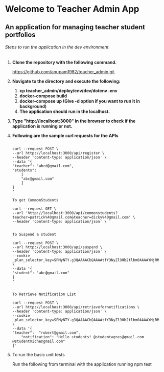 # Welcome to Teacher Admin App
##  An application for managing teacher student portfolios

###### Steps to run the application in the dev environment.

1. **Clone the repository with the following command.**

    https://github.com/anupam1982/teacher_admin.git

2. **Navigate to the directory and execute the following:**

    1. **cp teacher_admin/deploy/env/dev/dotenv .env**
    2. **docker-compose build**
    3. **docker-compose up (Give -d option if you want to run it in background)**
    4. **The application should run in the localhost.**

3. **Type "http://localhost:3000" in the browser to check if the application is running or not.**

4. **Following are the sample curl requests for the APIs**
   


    ```To Register

    curl --request POST \
    --url http://localhost:3000/api/register \
    --header 'content-type: application/json' \
    --data '{
    "teacher": "abcd@gmail.com",
    "students":
        [
        "abc@gmail.com"
        ]
    }
    '

    To get CommonStudents

    curl --request GET \
    --url 'http://localhost:3000/api/commonstudents?teacher=patrick%40gmail.com&teacher=dicky%40gmail.com' \
    --header 'content-type: application/json' \ '

    
    To Suspend a student

    curl --request POST \
    --url http://localhost:3000/api/suspend \
    --header 'content-type: application/json' \
    --cookie _plan_selector_key=SFMyNTY.g3QAAAACbQAAAAtfY3NyZl90b2tlbm0AAAAYMjRMUU9Dem13dmlWQjFWYV8wTzdQZUsybQAAAANzaWRtAAAAAzEyMw._QzZmI7orZ_I0RB5NLPzNXG_0elv24wDuD5gSPb7HFM \
    --data '{
    "student": "abc@gmail.com"
    }
    '


    To Retrieve Notification List

    curl --request POST \
    --url http://localhost:3000/api/retrievefornotifications \
    --header 'content-type: application/json' \
    --cookie _plan_selector_key=SFMyNTY.g3QAAAACbQAAAAtfY3NyZl90b2tlbm0AAAAYMjRMUU9Dem13dmlWQjFWYV8wTzdQZUsybQAAAANzaWRtAAAAAzEyMw._QzZmI7orZ_I0RB5NLPzNXG_0elv24wDuD5gSPb7HFM \
    --data '{
    "teacher":  "robert@gmail.com",
        "notification": "Hello students! @studentagnes@gmail.com @studentmiche@gmail.com"
    }'

 5. To run the basic unit tests

    Run the following from terminal with the application running
    npm test


